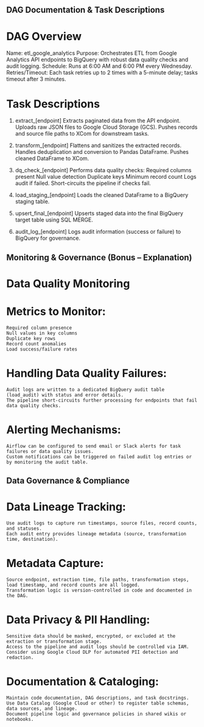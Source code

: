 ## DAG Documentation & Task Descriptions
# DAG Overview
Name: etl_google_analytics
Purpose: Orchestrates ETL from Google Analytics API endpoints to BigQuery with robust data quality checks and audit logging.
Schedule: Runs at 6:00 AM and 6:00 PM every Wednesday.
Retries/Timeout: Each task retries up to 2 times with a 5-minute delay; tasks timeout after 3 minutes.

# Task Descriptions
1. extract_[endpoint]
    Extracts paginated data from the API endpoint.
    Uploads raw JSON files to Google Cloud Storage (GCS).
    Pushes records and source file paths to XCom for downstream tasks.

2. transform_[endpoint]
    Flattens and sanitizes the extracted records.
    Handles deduplication and conversion to Pandas DataFrame.
    Pushes cleaned DataFrame to XCom.

3. dq_check_[endpoint]
    Performs data quality checks:
        Required columns present
        Null value detection
        Duplicate keys
        Minimum record count
    Logs audit if failed.
    Short-circuits the pipeline if checks fail.

3. load_staging_[endpoint]
    Loads the cleaned DataFrame to a BigQuery staging table.

4. upsert_final_[endpoint]
    Upserts staged data into the final BigQuery target table using SQL MERGE.

5. audit_log_[endpoint]
    Logs audit information (success or failure) to BigQuery for governance.

## Monitoring & Governance (Bonus – Explanation)
# Data Quality Monitoring
# Metrics to Monitor:

    Required column presence
    Null values in key columns
    Duplicate key rows
    Record count anomalies
    Load success/failure rates

# Handling Data Quality Failures:

    Audit logs are written to a dedicated BigQuery audit table (load_audit) with status and error details.
    The pipeline short-circuits further processing for endpoints that fail data quality checks.

# Alerting Mechanisms:

    Airflow can be configured to send email or Slack alerts for task failures or data quality issues.
    Custom notifications can be triggered on failed audit log entries or by monitoring the audit table.

## Data Governance & Compliance
# Data Lineage Tracking:

    Use audit logs to capture run timestamps, source files, record counts, and statuses.
    Each audit entry provides lineage metadata (source, transformation time, destination).

# Metadata Capture:

    Source endpoint, extraction time, file paths, transformation steps, load timestamp, and record counts are all logged.
    Transformation logic is version-controlled in code and documented in the DAG.

# Data Privacy & PII Handling:

    Sensitive data should be masked, encrypted, or excluded at the extraction or transformation stage.
    Access to the pipeline and audit logs should be controlled via IAM.
    Consider using Google Cloud DLP for automated PII detection and redaction.

# Documentation & Cataloging:

    Maintain code documentation, DAG descriptions, and task docstrings.
    Use Data Catalog (Google Cloud or other) to register table schemas, data sources, and lineage.
    Document pipeline logic and governance policies in shared wikis or notebooks.
